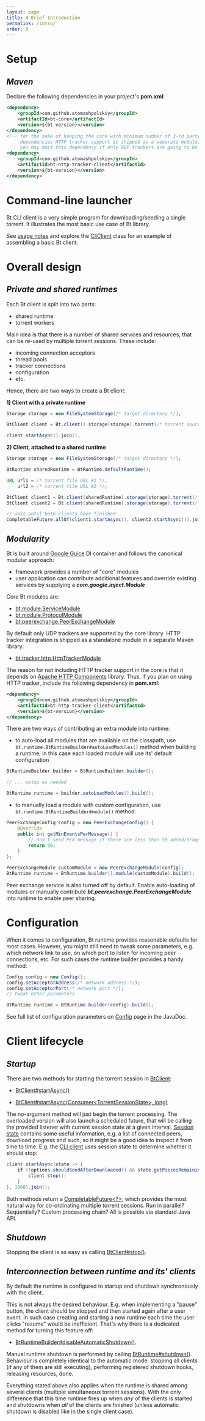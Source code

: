 ```yaml
---
layout: page
title: A Brief Introduction
permalink: /intro/
order: 0
---
```


# **Setup**

## _**Maven**_

Declare the following dependencies in your project's **pom.xml**:

```xml
<dependency>
    <groupId>com.github.atomashpolskiy</groupId>
    <artifactId>bt-core</artifactId>
    <version>${bt-version}</version>
</dependency>
<!-- for the sake of keeping the core with minimum number of 3-rd party 
     dependencies HTTP tracker support is shipped as a separate module;
     you may omit this dependency if only UDP trackers are going to be used -->
<dependency>
    <groupId>com.github.atomashpolskiy</groupId>
    <artifactId>bt-http-tracker-client</artifactId>
    <version>${bt-version}</version>
</dependency>
```

# **Command-line launcher**
 
Bt CLI client is a very simple program for downloading/seeding a single torrent. It illustrates the most basic use case of Bt library.

See [usage notes](https://github.com/atomashpolskiy/bt/tree/master/bt-cli) and explore the [CliClient](https://github.com/atomashpolskiy/bt/blob/master/bt-cli/src/main/java/bt/cli/CliClient.java) class for an example of assembling a basic Bt client.

# **Overall design**

## _**Private and shared runtimes**_

Each Bt client is split into two parts:

- shared runtime
- torrent workers

Main idea is that there is a number of shared services and resources, that can be re-used by multiple torrent sessions. These include:

- incoming connection acceptors
- thread pools
- tracker connections
- configuration
- etc.

Hence, there are two ways to create a Bt client:

**1) Client with a private runtime**

```java
Storage storage = new FileSystemStorage(/* target directory */);

BtClient client = Bt.client().storage(storage).torrent(/* torrent source */).build();

client.startAsync().join();
```

**2) Client, attached to a shared runtime**

```java
Storage storage = new FileSystemStorage(/* target directory */);

BtRuntime sharedRuntime = BtRuntime.defaultRuntime();

URL url1 = /* torrent file URL #1 */,
    url2 = /* torrent file URL #2 */;

BtClient client1 = Bt.client(sharedRuntime).storage(storage).torrent(/* torrent source #1 */).build();
BtClient client2 = Bt.client(sharedRuntime).storage(storage).torrent(/* torrent source #2 */).build();

// wait until both clients have finished
CompletableFuture.allOf(client1.startAsync(), client2.startAsync()).join();
```

## _**Modularity**_

Bt is built around [Google Guice](https://github.com/google/guice) DI container and follows the canonical modular approach:

- framework provides a number of "core" modules
- user application can contribute additional features and override existing services by supplying a _**com.google.inject.Module**_

Core Bt modules are:

- [bt.module.ServiceModule](http://atomashpolskiy.github.io/bt/javadoc/latest/bt/module/ServiceModule.html)
- [bt.module.ProtocolModule](http://atomashpolskiy.github.io/bt/javadoc/latest/bt/module/ProtocolModule.html)
- [bt.peerexchange.PeerExchangeModule](http://atomashpolskiy.github.io/bt/javadoc/latest/bt/peerexchange/PeerExchangeModule.html)

By default only UDP trackers are supported by the core library. HTTP tracker integration is shipped as a standalone module in a separate Maven library:

- [bt.tracker.http.HttpTrackerModule](http://atomashpolskiy.github.io/bt/javadoc/latest/bt/tracker/http/HttpTrackerModule.html)

The reason for not including HTTP tracker support in the core is that it depends on [Apache HTTP Components](http://hc.apache.org/) library. Thus, if you plan on using HTTP tracker, include the following dependency in **pom.xml**:

```xml
<dependency>
    <groupId>com.github.atomashpolskiy</groupId>
    <artifactId>bt-http-tracker-client</artifactId>
    <version>${bt-version}</version>
</dependency>
```

There are two ways of contributing an extra module into runtime:

- to auto-load all modules that are available on the classpath, use `bt.runtime.BtRuntimeBuilder#autoLoadModules()` method when building a runtime; in this case each loaded module will use its' default configuration

```java
BtRuntimeBuilder builder = BtRuntimeBuilder.builder();

// ... setup as needed

BtRuntime runtime = builder.autoLoadModules().build();
```

- to manually load a module with custom configuration, use `bt.runtime.BtRuntimeBuilder#module()` method:

```java
PeerExchangeConfig config = new PeerExchangeConfig() {
    @Override
    public int getMinEventsPerMessage() {
        // don't send PEX message if there are less than 50 added/dropped peer events
        return 50;
    }
};

PeerExchangeModule customModule = new PeerExchangeModule(config);
BtRuntime runtime = BtRuntime.builder().module(customModule).build();
```

Peer exchange service is also turned off by default. Enable auto-loading of modules or manually contribute _**bt.peerexchange.PeerExchangeModule**_ into runtime to enable peer sharing.

# **Configuration**

When it comes to configuration, Bt runtime provides reasonable defaults for most cases. However, you might still need to tweak some parameters, e.g. which network link to use, on which port to listen for incoming peer connections, etc. For such cases the runtime builder provides a handy method:

```java
Config config = new Config();
config.setAcceptorAddress(/* network address */);
config.setAcceptorPort(/* network port */);
// tweak other parameters

BtRuntime runtime = BtRuntime.builder(config).build();
```

See full list of configuration parameters on [Config](http://atomashpolskiy.github.io/bt/javadoc/latest/bt/runtime/Config.html) page in the JavaDoc.

# **Client lifecycle**

## _**Startup**_

There are two methods for starting the torrent session in [BtClient](http://atomashpolskiy.github.io/bt/javadoc/latest/bt/runtime/BtClient.html):

- [BtClient#startAsync()](http://atomashpolskiy.github.io/bt/javadoc/latest/bt/runtime/BtClient.html#startAsync--)

- [BtClient#startAsync(Consumer&lt;TorrentSessionState&gt;, long)](http://atomashpolskiy.github.io/bt/javadoc/latest/bt/runtime/BtClient.html#startAsync-java.util.function.Consumer-long-)

The no-argument method will just begin the torrent processing. The overloaded version will also launch a scheduled future, that will be calling the provided listener with current session state at a given interval. [Session state](http://atomashpolskiy.github.io/bt/javadoc/latest/bt/torrent/TorrentSessionState.html) contains some useful information, e.g. a list of connected peers, download progress and such, so it might be a good idea to inspect it from time to time. E.g. the [CLI client](https://github.com/atomashpolskiy/bt/tree/master/bt-cli) uses session state to determine whether it should stop:

```java
client.startAsync(state -> {
    if (!options.shouldSeedAfterDownloaded() && state.getPiecesRemaining() == 0) {
        client.stop();
    }
}, 1000).join();
```

Both methods return a [CompletableFuture&lt;?&gt;](https://docs.oracle.com/javase/8/docs/api/java/util/concurrent/CompletableFuture.html), which provides the most natural way for co-ordinating multiple torrent sessions. Run in parallel? Sequentially? Custom processing chain? All is possible via standard Java API.

## _**Shutdown**_

Stopping the client is as easy as calling [BtClient#stop()](http://atomashpolskiy.github.io/bt/javadoc/latest/bt/runtime/BtClient.html#stop--).

## _**Interconnection between runtime and its' clients**_

By default the runtime is configured to startup and shutdown synchronously with the client. 

This is not always the desired behaviour. E.g. when implementing a "pause" button, the client should be stopped and then started again after a user event. In such case creating and starting a new runtime each time the user clicks "resume" would be inefficient. That's why there is a dedicated method for turning this feature off:

- [BtRuntimeBuilder#disableAutomaticShutdown()](http://atomashpolskiy.github.io/bt/javadoc/latest/bt/runtime/BtRuntimeBuilder.html#disableAutomaticShutdown--).

Manual runtime shutdown is performed by calling [BtRuntime#shutdown()](http://atomashpolskiy.github.io/bt/javadoc/latest/bt/runtime/BtRuntime.html#shutdown--). Behaviour is completely identical to the automatic mode: stopping all clients (if any of them are still executing), performing registered shutdown hooks, releasing resources, done.

Everything stated above also applies when the runtime is shared among several clients (multiple simultaneous torrent sessions). With the only difference that this time runtime fires up when _any_ of the clients is started and shutdowns when _all_ of the clients are finished (unless automatic shutdown is disabled like in the single client case).